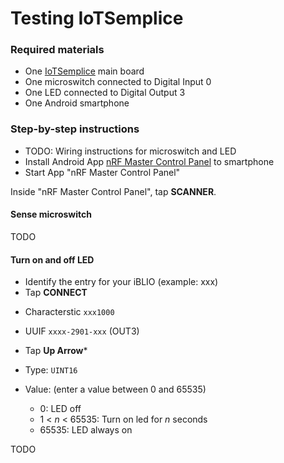 # Testing IoTSemplice

### Required materials

* One [IoTSemplice](http://www.iotsemplice.com/) main board
* One microswitch connected to Digital Input 0
* One LED connected to Digital Output 3
* One Android smartphone

### Step-by-step instructions

* TODO: Wiring instructions for microswitch and LED
* Install Android App [nRF Master Control Panel](https://play.google.com/store/apps/details?id=no.nordicsemi.android.mcp&hl=it) to smartphone
* Start App "nRF Master Control Panel"

Inside "nRF Master Control Panel", tap **SCANNER**.

#### Sense microswitch

TODO

#### Turn on and off LED

- Identify the entry for your iBLIO (example: xxx)
- Tap **CONNECT**

* Characterstic `xxx1000`
* UUIF `xxxx-2901-xxx` (OUT3)
* Tap **Up Arrow***

* Type: `UINT16`
* Value: (enter a value between 0 and 65535)
  - 0: LED off
  - 1 < _n_ < 65535: Turn on led for _n_ seconds
  - 65535: LED always on

TODO

<!-- EOF -->
